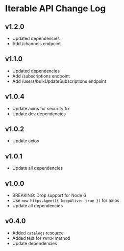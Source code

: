 # Iterable API Change Log

## v1.2.0
- Updated dependencies
- Add /channels endpoint

## v1.1.0
- Updated dependencies
- Add /subscriptions endpoint
- Add /users/bulkUpdateSubscriptions endpoint

## v1.0.4
- Update axios for security fix
- Update dev dependencies

## v1.0.2
- Update axios

## v1.0.1
- Update all dependencies

## v1.0.0
- BREAKING: Drop support for Node 6
- Use `new https.Agent({ keepAlive: true })` for axios
- Update all dependencies

## v0.4.0
- Added `catalogs` resource
- Added test for `PATCH` method
- Update dependencies
